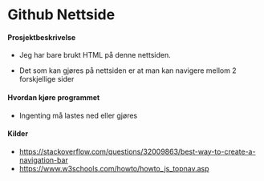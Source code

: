 # Github Nettside

#### Prosjektbeskrivelse
- Jeg har bare brukt HTML på denne nettsiden.

- Det som kan gjøres på nettsiden er at man kan navigere mellom 2 forskjellige sider

#### Hvordan kjøre programmet

- Ingenting må lastes ned eller gjøres

#### Kilder
- https://stackoverflow.com/questions/32009863/best-way-to-create-a-navigation-bar 
- https://www.w3schools.com/howto/howto_js_topnav.asp 

